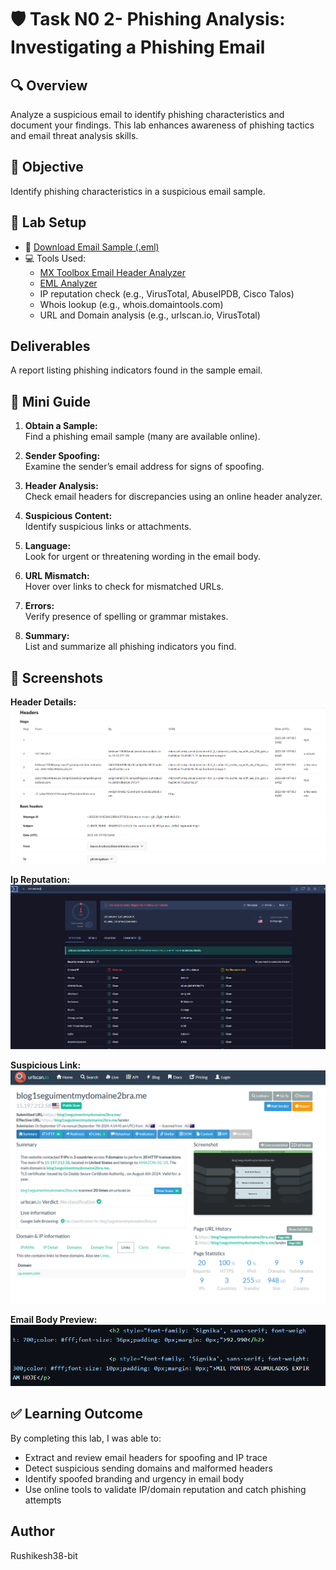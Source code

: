 # 🛡️ Task N0 2- Phishing Analysis: Investigating a Phishing Email

## 🔍 Overview
Analyze a suspicious email to identify phishing characteristics and document your findings. This lab enhances awareness of phishing tactics and email threat analysis skills.

## 🎯 Objective
Identify phishing characteristics in a suspicious email sample.


## 🧪 Lab Setup

- 📨 [Download Email Sample (.eml)](https://github.com/0xrajneesh/30-Days-SOC-Challenge-Beginner/blob/main/BRADESCO%20LIVELO.eml)  
- 💻 Tools Used:
  - [MX Toolbox Email Header Analyzer](https://mxtoolbox.com/EmailHeaders.aspx)
  - [EML Analyzer](https://eml-analyzer.herokuapp.com/#/)
  - IP reputation check (e.g., VirusTotal, AbuseIPDB, Cisco Talos)
  - Whois lookup (e.g., whois.domaintools.com)
  - URL and Domain analysis (e.g., urlscan.io, VirusTotal)



## Deliverables
A report listing phishing indicators found in the sample email.

## 📝 Mini Guide

1. **Obtain a Sample:**  
   Find a phishing email sample (many are available online).

2. **Sender Spoofing:**  
   Examine the sender’s email address for signs of spoofing.

3. **Header Analysis:**  
   Check email headers for discrepancies using an online header analyzer.

4. **Suspicious Content:**  
   Identify suspicious links or attachments.

5. **Language:**  
   Look for urgent or threatening wording in the email body.

6. **URL Mismatch:**  
   Hover over links to check for mismatched URLs.

7. **Errors:**  
   Verify presence of spelling or grammar mistakes.

8. **Summary:**  
   List and summarize all phishing indicators you find.


## 📸 Screenshots

**Header Details:**
![image alt](https://github.com/Rushikesh38-bit/TASK-NO-2-Phishing-Analysis-Investigating-a-Phishing-Email/blob/main/1_header_details.png)

**Ip Reputation:**
![image alt](https://github.com/Rushikesh38-bit/TASK-NO-2-Phishing-Analysis-Investigating-a-Phishing-Email/blob/main/2_reputation.png)

**Suspicious Link:**
![image alt](https://github.com/Rushikesh38-bit/TASK-NO-2-Phishing-Analysis-Investigating-a-Phishing-Email/blob/main/3_suspicious_link.png)

**Email Body Preview:**
![image alt](https://github.com/Rushikesh38-bit/TASK-NO-2-Phishing-Analysis-Investigating-a-Phishing-Email/blob/main/4_email_body_preview.png)


## ✅ Learning Outcome

By completing this lab, I was able to:
- Extract and review email headers for spoofing and IP trace
- Detect suspicious sending domains and malformed headers
- Identify spoofed branding and urgency in email body
- Use online tools to validate IP/domain reputation and catch phishing attempts

## Author
Rushikesh38-bit
